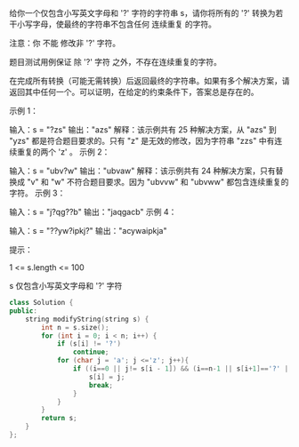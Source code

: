 给你一个仅包含小写英文字母和 '?' 字符的字符串 s，请你将所有的 '?' 转换为若干小写字母，使最终的字符串不包含任何 连续重复 的字符。

注意：你 不能 修改非 '?' 字符。

题目测试用例保证 除 '?' 字符 之外，不存在连续重复的字符。

在完成所有转换（可能无需转换）后返回最终的字符串。如果有多个解决方案，请返回其中任何一个。可以证明，在给定的约束条件下，答案总是存在的。

 

示例 1：

输入：s = "?zs"
输出："azs"
解释：该示例共有 25 种解决方案，从 "azs" 到 "yzs" 都是符合题目要求的。只有 "z" 是无效的修改，因为字符串 "zzs" 中有连续重复的两个 'z' 。
示例 2：

输入：s = "ubv?w"
输出："ubvaw"
解释：该示例共有 24 种解决方案，只有替换成 "v" 和 "w" 不符合题目要求。因为 "ubvvw" 和 "ubvww" 都包含连续重复的字符。
示例 3：

输入：s = "j?qg??b"
输出："jaqgacb"
示例 4：

输入：s = "??yw?ipkj?"
输出："acywaipkja"


提示：

1 <= s.length <= 100

s 仅包含小写英文字母和 '?' 字符

```cpp
class Solution {
public:
    string modifyString(string s) {
        int n = s.size();
        for (int i = 0; i < n; i++) {
            if (s[i] != '?')
                continue;
            for (char j = 'a'; j <='z'; j++){
                if ((i==0 || j!= s[i - 1]) && (i==n-1 || s[i+1]=='?' || j!=s[i+1])) {
                    s[i] = j;
                    break;				
                }
            }
        }
        return s;
    }
};
```

